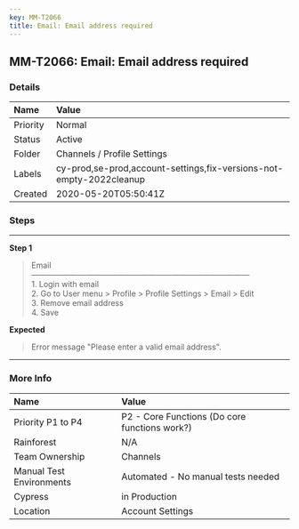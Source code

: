 ```yaml
---
key: MM-T2066
title: Email: Email address required
---
```


## MM-T2066: Email: Email address required

### Details

| Name     | Value                                                               |
| :------- | :------------------------------------------------------------------ |
| Priority | Normal                                                              |
| Status   | Active                                                              |
| Folder   | Channels / Profile Settings                                         |
| Labels   | cy-prod,se-prod,account-settings,fix-versions-not-empty-2022cleanup |
| Created  | 2020-05-20T05:50:41Z                                                |

### Steps

<hr/>

**Step 1**

> <article>Email<br />————————————————————————————<br />1. Login with email<br />2. Go to User menu &gt; Profile &gt; Profile Settings &gt; Email  &gt; Edit<br />3. Remove email address<br />4. Save</article>

**Expected**

> <article>Error message "Please enter a valid email address".</article>

<hr/>

### More Info

| Name                     | Value                                         |
| :----------------------- | :-------------------------------------------- |
| Priority P1 to P4        | P2 - Core Functions (Do core functions work?) |
| Rainforest               | N/A                                           |
| Team Ownership           | Channels                                      |
| Manual Test Environments | Automated - No manual tests needed            |
| Cypress                  | in Production                                 |
| Location                 | Account Settings                              |
